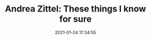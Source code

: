 ---
date: 2021-01-24 17:34:55
link:
  source: pocket
  source_url: https://getpocket.com
  text: 'Andrea Zittel: These things I know for sure'
  url: https://baileye.tumblr.com/post/640943200394231808/andrea-zittel-these-things-i-know-for-sure
source: pocket
syndicated:
- type: pocket
  url: https://baileye.tumblr.com/post/640943200394231808/andrea-zittel-these-things-i-know-for-sure
- type: mastodon
  url: https://mastodon.technology/users/roytang/statuses/105611920899310503
- type: twitter
  url: https://twitter.com/roytang/statuses/1353397254254542850/
title: 'Andrea Zittel: These things I know for sure'
---